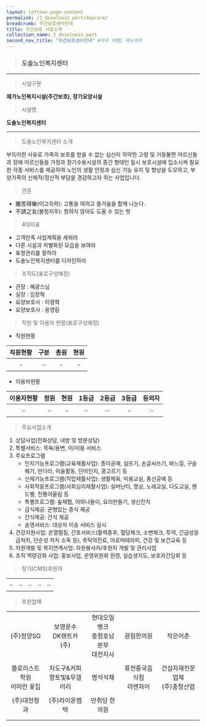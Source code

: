 ```yaml
---
layout: leftnav-page-content
permalink: /2_dosolnoin_part/daycare/
breadcrumb: 주간보호센터안내
title: 주간보호 사업소개
collection_name: 2_dosolnoin_part
second_nav_title: "주간보호센터안내" #좌측 레벨1 메뉴제목
---
```


> ### **도솔노인복지센터**

---

> 시설구분 

**재가노인복지시설(주간보호), 장기요양시설**

> 시설명 

**도솔노인복지센터**

---

> 도솔노인복지센터 소개

부득이한 사유로 가족의 보호를 받을 수 없는 심신이 허약한 고령 및 거동불편 어르신들과 장애 어르신들을 가정과 장기수용시설의 중간 형태인 일시 보호시설에 입소시켜 필요한 각종 서비스를 제공하여 노인의 생활 안정과 심신 기능 유지 및 향상을 도모하고, 부양가족의 신체적/정신적 부담을 경감하고자 하는 사업입니다.

> 관훈

* 離苦得樂(이고득락): 고통을 여의고 즐거움을 함께 나눈다. <br>
* 不請之友(불청지우): 청하지 않아도 도울 수 있는 벗 

> 4대지표

* 고객만족 사업계획을 세워라
* 다른 시설과 차별화된 모습을 보여라
* 표정관리를 잘하라
* 도솔노인복지센터를 디자인하라

> 조직도(표로구성예정)

* 관장 : 혜광스님
* 실장 : 임장혁
* 요양보호사 : 이정혁
* 요양보호사 : 옹영림

> 직원 및 이용자 현황(표로구성예정)

* 직원현황

|**직원현황**|**구분**|**총원**|**현원**|
|:-:|:-:|:-:|:-:|
| ..  | ..  | ..  | ..  |
|||||

* 이용자현황

|**이용자현황**|**정원**|**현원**|**1등급**|**2등급**|**3등급**|**등외자**|
|:-:|:-:|:-:|:-:|:-:|:-:|:-:|
| ..  | ..  | ..  | ..  | ..  | ..  | ..  |
||||||||

> 주요사업소개

1. 상담사업(전화상담, 내방 및 방문상담)
2. 특별서비스: 목욕/용변, 이/미용 서비스
3. 주요프로그램
    * 인지기능프로그램(교육재활사업): 종이공예, 실뜨기, 손글씨쓰기, 바느질, 구슬꿰기, 만다라, 미술활동, 단어인지, 콩고르기 등
    * 신체기능프로그램(직업재활사업): 생활체육, 미용교실, 풍선공예 등
    * 사회적응프로그램(사회심리재활사업): 실버난타, 명상, 노래교실, 다도교실, 핸드벨, 전통어울림 등
    * 특별프로그램: 숲체험, 야외나들이, 요리만들기, 생신잔치
    * 급식제공: 균형있는 중식 제공
    * 간식제공: 간식 제공
    * 송영서비스: 대상자 이송 서비스 실시
4. 건강지원사업: 온열찜질, 간호서비스(활력증후, 혈당체크, 소변체크, 투약, 긴급성응급처치, 단순성 처치 소독 등), 촉탁의진료, 아로마테라피, 건강 및 보건교육 등
5. 자원개발 및 복지연계사업: 자원봉사자/후원자 개발 및 관리사업
6. 조직 역량강화 사업: 홍보사업, 운영위원회 원영, 실습생지도, 보호자간담회 등

> 정기(CMS)후원자

||||||
|:-:|:-:|:-:|:-:|:-:|
| ..  | ..  | ..  | ..  | ..  |
||||||

> 후원업체

||||||
|:-:|:-:|:-:|:-:|:-:|
| (주)정양SG  | 보영운수<br>DK렌트카(주)  | 현대오일뱅크<br>충청호남본부<br>대전지사  | 광림한의원  | 작은어촌  |
|   |   |   |   |   |
| 플로리스트학원<br>이미란 꽃집  | 차도구&커피<br>향토빛&무갤러리  | 명석석재  | 퓨전중국음식점<br>리엔차이  | 건설자재전문업체<br>(주)충청산업  |
|  |   |   |   |   |
| (주)대전청과  | (주)라이온캠택  | 만취당 한의원  |   |  |
|  |   |   |   |   |
||||||
